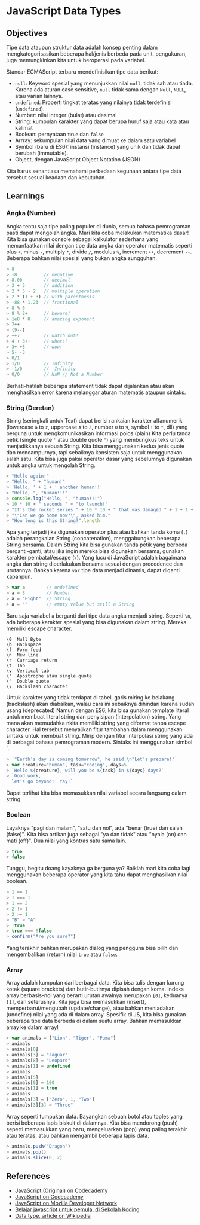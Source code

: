 # JavaScript Data Types

## Objectives

Tipe data ataupun struktur data adalah konsep penting dalam mengkategorisasikan beberapa hal/jenis berbeda pada unit, pengukuran, juga memungkinkan kita untuk beroperasi pada variabel.

Standar ECMAScript terbaru mendefinisikan tipe data berikut:

- `null`: Keyword spesial yang menunjukkan nilai `null`, tidak sah atau tiada. Karena ada aturan case sensitive, `null` tidak sama dengan `Null`, `NULL`, atau varian lainnya.
- `undefined`: Properti tingkat teratas yang nilainya tidak terdefinisi (`undefined`).
- Number: nilai integer (bulat) atau desimal
- String: kumpulan karakter yang dapat berupa huruf saja atau kata atau kalimat
- Boolean: pernyataan `true` dan `false`
- Arrray: sekumpulan nilai data yang dimuat ke dalam satu variabel
- Symbol (baru di ES6): instansi (instance) yang unik dan tidak dapat berubah (immutable).
- Object, dengan JavaScript Object Notation (JSON)

Kita harus senantiasa memahami perbedaan kegunaan antara tipe data tersebut sesuai keadaan dan kebutuhan.

## Learnings

### Angka (Number)

Angka tentu saja tipe paling populer di dunia, semua bahasa pemrograman pasti dapat mengolah angka. Mari kita coba melakukan matematika dasar! Kita bisa gunakan console sebagai kalkulator sederhana yang memanfaatkan nilai dengan tipe data angka dan operator matematis seperti plus `+`, minus `-`, multiply `*`, divide `/`, modulus `%`, increment `++`, decrement `--`. Beberapa bahkan nilai spesial yang bukan angka sungguhan.

```javascript
> 8
> -8          // negative
> 8.00        // decimal
> 3 + 5       // addition
> 2 * 5 - 2   // multiple operation
> 2 * (1 + 3) // with parenthesis
> -88 * 1.23  // fractional
> 8 % 6
> 8 % 2+      // beware!
> 1e8 * 8     // amazing exponent
> 7++
> (9--)
> ++7         // watch out!
> 4 + 3++     // what!?
> 3+ +5       // wow!
> 5- -3
> 0/1
> 1/0         // Infinity
> -1/0        // -Infinity
> 0/0         // NaN // Not a Number
```

Berhati-hatilah beberapa statement tidak dapat dijalankan atau akan menghasilkan error karena melanggar aturan matematis ataupun sintaks.

### String (Deretan)

String (seringkali untuk Text) dapat berisi rankaian karakter alfanumerik (lowercase `a` to `z`, uppercase `A` to `Z`, number `0` to `9`, symbol `!` to `*`, dll) yang berguna untuk mengkomunikasikan informasi polos (plain)
Kita perlu tanda petik (single quote `'` atau double quote `"`) yang membungkus teks untuk menjadikkanya sebuah String. Kita bisa menggunakan kedua jenis quote dan mencampurnya, tapi sebaiknya konsisten saja untuk menggunakan salah satu. Kita bisa juga pakai operator dasar yang sebelumnya digunakan untuk angka untuk mengolah String.

```javascript
> "Hello again!"
> "Hello, " + "human!"
> 'Hello, ' + 1 + ' another human!!'
> "Hello, ", "human!!!"
> console.log("Hello, ", "human!!!")
> 10 * 10 + " seconds " + "to launch!"
> "It's the rocket series " + 10 * 10 + " that was damaged " + 1 + 1 + " hour ago!"
> "\"Can we go home now?\", asked him."
> "How long is this String?".length
```

Apa yang terjadi jika digunakan operator plus atau bahkan tanda koma (`,`) adalah perangkaian String (concatenation), menggabungkan beberapa String bersama. Dalam String kita bisa gunakan tanda petik yang berbeda berganti-ganti, atau jika ingin mereka bisa digunakan bersama, gunakan karakter pembatal/escape (`\`). Yang lucu di JavaScript adalah bagaimana angka dan string diperlakukan bersama sesuai dengan precedence dan urutannya. Bahkan karena `var` tipe data menjadi dinamis, dapat diganti kapanpun.

```javascript
> var a        // undefined
> a = 8        // Number
> a = "Eight"  // String
> a = ""       // empty value but still a String
```

Baru saja variabel `a` berganti dari tipe data angka menjadi string. Seperti `\n`, ada beberapa karakter spesial yang bisa digunakan dalam string. Mereka memiliki escape character.

```
\0	Null Byte
\b	Backspace
\f	Form feed
\n	New line
\r	Carriage return
\t	Tab
\v	Vertical tab
\'	Apostrophe atau single quote
\"	Double quote
\\	Backslash character
```

Untuk karakter yang tidak terdapat di tabel, garis miring ke belakang (backslash) akan diabaikan, walau cara ini sebaiknya dihindari karena sudah usang (deprecated)
Namun dengan ES6, kita bisa gunakan template literal untuk membuat literal string dan penyisipan (interpolation) string. Yang mana akan memudahka nkita memiliki string yang diformat tanpa escape character. Hal tersebut menyajikan fitur tambahan dalam menggunakan sintaks untuk membuat string. Mirip dengan fitur interpolasi string yang ada di berbagai bahasa pemrograman modern. Sintaks ini menggunakan simbol `.

```javascript
> `"Earth's day is coming tomorrow", he said.\n"Let's prepare!"`
> var creature="human", task="coding", days=5
> `Hello ${creature}, will you be ${task} in ${days} days?`
> `Good work,
  let's go beyond!	Yay!`
```

Dapat terlihat kita bisa memasukkan nilai variabel secara langsung dalam string.

### Boolean

Layaknya "pagi dan malam", "satu dan nol", ada "benar (true) dan salah (false)". Kita bisa artikan juga sebagai "ya dan tidak" atau "nyala (on) dan mati (off)". Dua nilai yang kontras satu sama lain.

```javascript
> true
> false
```

Tunggu, begitu doang kayaknya ga berguna ya? Baiklah mari kita coba lagi menggunakan beberapa operator yang kita tahu dapat menghasilkan nilai boolean.

```javascript
> 1 == 1
> 1 === 1
> 1 == 2
> 2 != 1
> 2 >= 1
> "B" > "A"
> !true
> true === !false
> confirm("Are you sure?")
```

Yang terakhir bahkan merupakan dialog yang pengguna bisa pilih dan mengembalikan (return) nilai `true` atau `false`.

### Array

Array adalah kumpulan dari berbagai data. Kita bisa tulis dengan kurung kotak (square brackets) dan butir-butirnya dipisah dengan koma. Indeks array berbasis-nol yang berarti urutan awalnya merupakan `[0]`, keduanya `[1]`, dan seterusnya.
Kita juga bisa memasukkan (insert), memperbarui/mengubah (update/change), atau bahkan meniadakan (undefine) nilai yang ada di dalam array. Spesifik di JS, kita bisa gunakan beberapa tipe data berbeda di dalam suatu array. Bahkan memasukkan array ke dalam array!

```javascript
> var animals = ["Lion", "Tiger", "Puma"]
> animals
> animals[0]
> animals[3] = "Jaguar"
> animals[8] = "Leopard"
> animals[1] = undefined
> animals
> animals[5]
> animals[0] = 100
> animals[1] = true
> animals
> animals[3] = ["Zero", 1, "Two"]
> animals[3][3] = "Three"
```

Array seperti tumpukan data. Bayangkan sebuah botol atau toples yang berisi beberapa lapis biskuit di dalamnya. Kita bisa mendorong (push) seperti memasukkan yang baru, mengeluarkan (pop) yang paling terakhir atau teratas, atau bahkan mengambil beberapa lapis data.

```javascript
> animals.push("Dragon")
> animals.pop()
> animals.slice(0, 2)
```

## References

- [JavaScript (Original) on Codecademy](https://www.codecademy.com/en/tracks/javascript-original)
- [JavaScript on Codecademy](https://www.codecademy.com/learn/javascript)
- [JavaScript on Mozilla Developer Network](https://developer.mozilla.org/en-US/docs/Web/JavaScript)
- [Belajar javascript untuk pemula, di Sekolah Koding](https://sekolahkoding.com/kelas/belajar-javascript-untuk-pemula)
- [Data type, article on Wikipedia](https://en.wikipedia.org/wiki/Data_type)
